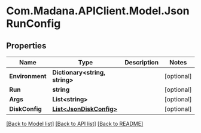 
# Com.Madana.APIClient.Model.JsonRunConfig

## Properties

Name | Type | Description | Notes
------------ | ------------- | ------------- | -------------
**Environment** | **Dictionary&lt;string, string&gt;** |  | [optional] 
**Run** | **string** |  | [optional] 
**Args** | **List&lt;string&gt;** |  | [optional] 
**DiskConfig** | [**List&lt;JsonDiskConfig&gt;**](JsonDiskConfig.md) |  | [optional] 

[[Back to Model list]](../README.md#documentation-for-models)
[[Back to API list]](../README.md#documentation-for-api-endpoints)
[[Back to README]](../README.md)

